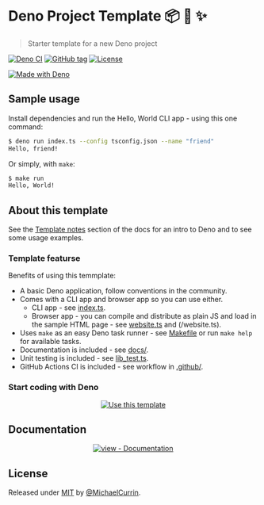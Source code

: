 # Deno Project Template 📦 🦕 ✨
> Starter template for a new Deno project

[![Deno CI](https://github.com/MichaelCurrin/deno-project-template/workflows/Deno%20CI/badge.svg)](https://github.com/MichaelCurrin/deno-project-template/actions?query=workflow:"Deno+CI" "GitHub Actions CI")
[![GitHub tag](https://img.shields.io/github/tag/MichaelCurrin/deno-project-template?include_prereleases=&sort=semver)](https://github.com/MichaelCurrin/deno-project-template/releases/)
[![License](https://img.shields.io/badge/License-MIT-blue)](#license)

[![Made with Deno](https://img.shields.io/badge/Deno-1.x-blue?logo=deno&logoColor=white)](https://deno.land)


## Sample usage

Install dependencies and run the Hello, World CLI app - using this one command:

```sh
$ deno run index.ts --config tsconfig.json --name "friend"
Hello, friend!
```

Or simply, with `make`:

```sh
$ make run
Hello, World!
```

## About this template

<!-- TODO: Delete this section on your copy of this template. -->

See the [Template notes](/docs/template-notes/) section of the docs for an intro to Deno and to see some usage examples.

### Template featurse

Benefits of using this temmplate:

- A basic Deno application, follow conventions in the community.
- Comes with a CLI app and browser app so you can use either.
    - CLI app - see [index.ts](/index.ts).
    - Browser app - you can compile and distribute as plain JS and load in the sample HTML page - see [website.ts](/website.ts) and (/website.ts).
- Uses `make` as an easy Deno task runner - see [Makefile](/Makefile) or run `make help` for available tasks.
- Documentation is included - see [docs/](/docs/).
- Unit testing is included - see [lib_test.ts](/lib_test.ts).
- GitHub Actions CI is included - see workflow in [.github/](/.github/).

### Start coding with Deno

<div align="center">

[![Use this template](https://img.shields.io/badge/Generate-Use_this_template-2ea44f?style=for-the-badge)](https://github.com/MichaelCurrin/deno-project-template/generate)

</div>


## Documentation

<div align="center">

[![view - Documentation](https://img.shields.io/badge/view-Documentation-blue?style=for-the-badge)](/docs/)

</div>


## License

Released under [MIT](/LICENSE) by [@MichaelCurrin](https://github.com/MichaelCurrin).
